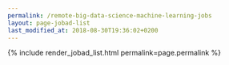 ```yaml
---
permalink: /remote-big-data-science-machine-learning-jobs
layout: page-jobad-list
last_modified_at: 2018-08-30T19:36:02+0200
---
```

{% include render_jobad_list.html permalink=page.permalink %}
